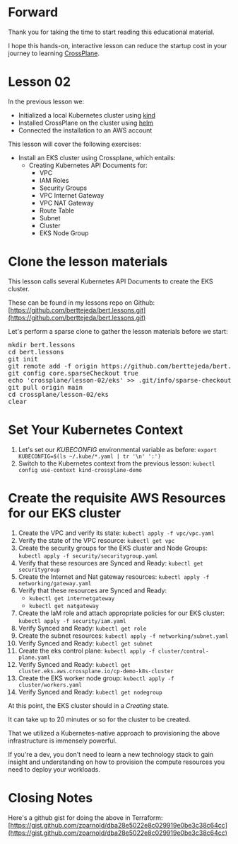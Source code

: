 # Forward

Thank you for taking the time to start reading this educational material.

I hope this hands-on, interactive lesson can reduce the startup 
cost in your journey to learning [CrossPlane](crossplane.io).

# Lesson 02

In the previous lesson we:

- Initialized a local Kubernetes cluster using [kind](https://kind.sigs.k8s.io) 
- Installed CrossPlane on the cluster using [helm](https://helm.sh/)
- Connected the installation to an AWS account

This lesson will cover the following exercises:

- Install an EKS cluster using Crossplane, which entails:
    - Creating Kubernetes API Documents for:
        - VPC
        - IAM Roles
        - Security Groups
        - VPC Internet Gateway
        - VPC NAT Gateway
        - Route Table
        - Subnet
        - Cluster
        - EKS Node Group

# Clone the lesson materials

This lesson calls several Kubernetes API Documents to create the EKS cluster.

These can be found in my lessons repo on Github: 
[https://github.com/berttejeda/bert.lessons.git](https://github.com/berttejeda/bert.lessons.git)

Let's perform a sparse clone to gather the lesson materials before we start:

<pre class='clickable-code'>
mkdir bert.lessons
cd bert.lessons
git init
git remote add -f origin https://github.com/berttejeda/bert.lessons.git
git config core.sparseCheckout true
echo 'crossplane/lesson-02/eks' >> .git/info/sparse-checkout
git pull origin main
cd crossplane/lesson-02/eks
clear
</pre>

# Set Your Kubernetes Context

1. Let's set our _KUBECONFIG_ environmental variable as before: `export KUBECONFIG=$(ls ~/.kube/*.yaml | tr '\n' ':')`
1. Switch to the Kubernetes context from the previous lesson: `kubectl config use-context kind-crossplane-demo`

# Create the requisite AWS Resources for our EKS cluster

1. Create the VPC and verify its state: `kubectl apply -f vpc/vpc.yaml`
1. Verify the state of the VPC resource: `kubectl get vpc`
1. Create the security groups for the EKS cluster and Node Groups: `kubectl apply -f security/securitygroup.yaml`
1. Verify that these resources are Synced and Ready: `kubectl get securitygroup`
1. Create the Internet and Nat gateway resources: `kubectl apply -f networking/gateway.yaml`
1. Verify that these resources are Synced and Ready:
    - `kubectl get internetgateway`
    - `kubectl get natgateway`
1. Create the IaM role and attach appropriate policies for our EKS cluster: `kubectl apply -f security/iam.yaml`
1. Verify Synced and Ready: `kubectl get role`
1. Create the subnet resources: `kubectl apply -f networking/subnet.yaml`
1. Verify Synced and Ready: `kubectl get subnet`
1. Create the eks control plane: `kubectl apply -f cluster/control-plane.yaml`
1. Verify Synced and Ready: `kubectl get cluster.eks.aws.crossplane.io/cp-demo-k8s-cluster`
1. Create the EKS worker node group: `kubectl apply -f cluster/workers.yaml`
1. Verify Synced and Ready: `kubectl get nodegroup`

At this point, the EKS cluster should in a _Creating_ state.

It can take up to 20 minutes or so for the cluster to be created.

That we utilized a Kubernetes-native approach to provisioning the above infrastructure is immensely powerful.

If you're a dev, you don't need to learn a new technology stack to gain insight and understanding on how
to provision the compute resources you need to deploy your workloads.


# Closing Notes

Here's a github gist for doing the above in Terraform: 
[https://gist.github.com/zparnold/dba28e5022e8c029919e0be3c38c64cc](https://gist.github.com/zparnold/dba28e5022e8c029919e0be3c38c64cc)
